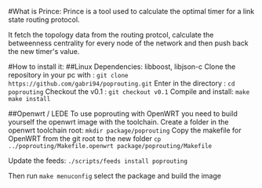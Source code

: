 #What is Prince:
Prince is a tool used to calculate the optimal timer for a link state routing protocol. 

It fetch the topology data from the routing protcol, calculate the betweenness centrality for every node of the network and then push back the new timer's value.


#How to install it:
##Linux
Dependencies: libboost, libjson-c
Clone the repository in your pc with :
`git clone https://github.com/gabri94/poprouting.git`
Enter in the directory :
`cd poprouting`
Checkout the v0.1 :
`git checkout v0.1`
Compile and install:
`make`
`make install`


##Openwrt / LEDE
To use poprouting with OpenWRT you need to build yourself the openwrt image with the toolchain. 
Create a folder in the openwrt toolchain root:
`mkdir package/poprouting`
Copy the makefile for OpenWRT from the git root to the new folder
`cp ../poprouting/Makefile.openwrt package/poprouting/Makefile`

Update the feeds:
`./scripts/feeds install poprouting`

Then run `make menuconfig` select the package and build the image

